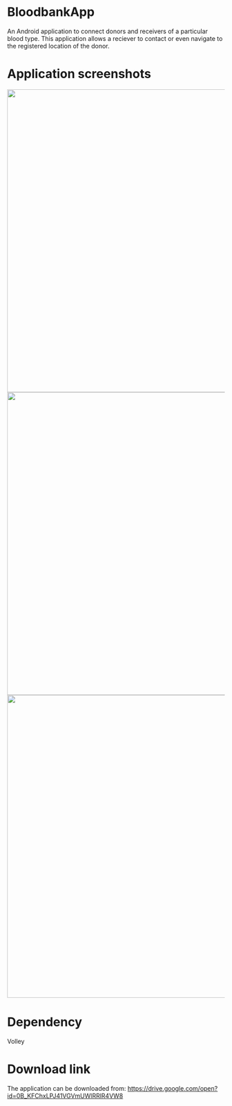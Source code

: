 # BloodbankApp
An Android application to connect donors and receivers of a particular blood type. This application allows a reciever to contact or even navigate to the registered location of the donor.

# Application screenshots

<img src = "http://i.imgur.com/zKHQwwz.png" align = "left" height = 700>
<img src = "http://i.imgur.com/zu3EXS0.png" align = "right" height = 700>
<p align="center">
  <img src = "http://i.imgur.com/o5j39o7.png" align = "centre" height = 700>
</p>

# Dependency
Volley

# Download link
The application can be downloaded from: https://drive.google.com/open?id=0B_KFChxLPJ41VGVmUWlRRlR4VW8
